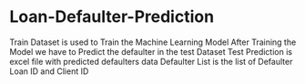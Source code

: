 # Loan-Defaulter-Prediction

Train Dataset is used to Train the Machine Learning Model
After Training the Model we have to Predict the defaulter in the test Dataset
Test Prediction is excel file with predicted defaulters data
Defaulter List is the list of Defaulter Loan ID and Client ID
